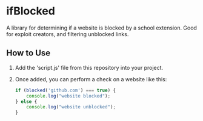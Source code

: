  # ifBlocked
A library for determining if a website is blocked by a school extension. Good for exploit creators, and filtering unblocked links.

## How to Use
1. Add the 'script.js' file from this repository into your project.
2. Once added, you can perform a check on a website like this:

   ```javascript
   if (blocked('github.com') === true) {
       console.log("website blocked");
   } else {
       console.log("website unblocked");
   }
